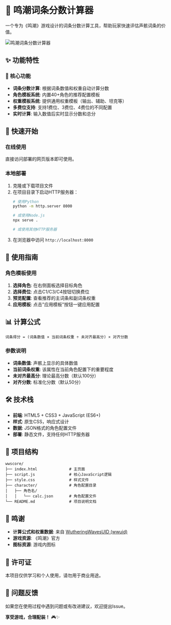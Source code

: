 # 🌊 鸣潮词条分数计算器

一个专为《鸣潮》游戏设计的词条分数计算工具，帮助玩家快速评估声骸词条的价值。

![鸣潮词条分数计算器](https://pic1.imgdb.cn/item/6885d68758cb8da5c8e446a6.png)

## ✨ 功能特性

### 🎯 核心功能
- **词条分数计算**: 根据词条数值和权重自动计算分数
- **角色模板系统**: 内置40+角色的推荐配置模板
- **权重模板系统**: 提供通用权重模板（输出、辅助、坦克等）
- **多费位支持**: 支持1费位、3费位、4费位的不同配置
- **实时计算**: 输入数值后实时显示分数和总分



## 🚀 快速开始

### 在线使用
直接访问部署的网页版本即可使用。

### 本地部署
1. 克隆或下载项目文件
2. 在项目目录下启动HTTP服务器：
   ```bash
   # 使用Python
   python -m http.server 8000
   
   # 或使用Node.js
   npx serve .
   
   # 或使用其他HTTP服务器
   ```
3. 在浏览器中访问 `http://localhost:8000`

## 📖 使用指南



### 角色模板使用
1. **选择角色**: 在右侧面板选择目标角色
2. **选择费位**: 点击C1/C3/C4按钮切换费位
3. **预览配置**: 查看推荐的主词条和副词条权重
4. **应用模板**: 点击"应用模板"按钮一键应用配置


## 📊 计算公式

```
词条得分 = (词条数值 × 当前词条权重 ÷ 未对齐最高分) × 对齐分数
```

### 参数说明
- **词条数值**: 声骸上显示的具体数值
- **当前词条权重**: 该属性在当前角色配置下的重要程度
- **未对齐最高分**: 理论最高分数（默认100分）
- **对齐分数**: 标准化分数（默认50分）



## 🛠️ 技术栈

- **前端**: HTML5 + CSS3 + JavaScript (ES6+)
- **样式**: 原生CSS，响应式设计
- **数据**: JSON格式的角色配置文件
- **部署**: 静态文件，支持任何HTTP服务器

## 📁 项目结构

```
wwscore/
├── index.html              # 主页面
├── script.js               # 核心JavaScript逻辑
├── style.css               # 样式文件
├── character/              # 角色配置目录
│   ├── 角色名/
│   │   └── calc.json       # 角色配置文件
└── README.md               # 项目说明文档
```



## 🙏 鸣谢

- **计算公式和权重数据**: 来自 [WutheringWavesUID (wwuid)](https://github.com/tyql688/WutheringWavesUID)
- **游戏资源**: 《鸣潮》官方
- **图标资源**: 游戏内图标

## 📄 许可证

本项目仅供学习和个人使用，请勿用于商业用途。

## 🐛 问题反馈

如果您在使用过程中遇到问题或有改进建议，欢迎提出Issue。



**享受游戏，合理配装！** 🎮✨
